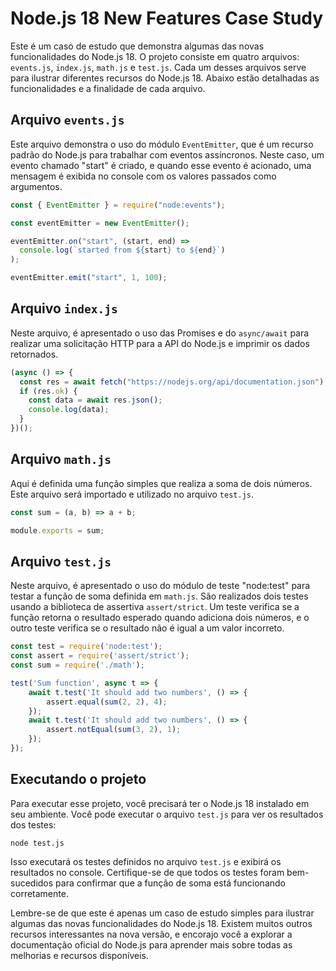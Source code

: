 # Node.js 18 New Features Case Study

Este é um caso de estudo que demonstra algumas das novas funcionalidades do Node.js 18. O projeto consiste em quatro arquivos: `events.js`, `index.js`, `math.js` e `test.js`. Cada um desses arquivos serve para ilustrar diferentes recursos do Node.js 18. Abaixo estão detalhadas as funcionalidades e a finalidade de cada arquivo.

## Arquivo `events.js`

Este arquivo demonstra o uso do módulo `EventEmitter`, que é um recurso padrão do Node.js para trabalhar com eventos assíncronos. Neste caso, um evento chamado "start" é criado, e quando esse evento é acionado, uma mensagem é exibida no console com os valores passados como argumentos.

```javascript
const { EventEmitter } = require("node:events");

const eventEmitter = new EventEmitter();

eventEmitter.on("start", (start, end) =>
  console.log(`started from ${start} to ${end}`)
);

eventEmitter.emit("start", 1, 100);
```

## Arquivo `index.js`

Neste arquivo, é apresentado o uso das Promises e do `async/await` para realizar uma solicitação HTTP para a API do Node.js e imprimir os dados retornados.

```javascript
(async () => {
  const res = await fetch("https://nodejs.org/api/documentation.json");
  if (res.ok) {
    const data = await res.json();
    console.log(data);
  }
})();
```

## Arquivo `math.js`

Aqui é definida uma função simples que realiza a soma de dois números. Este arquivo será importado e utilizado no arquivo `test.js`.

```javascript
const sum = (a, b) => a + b;

module.exports = sum;
```

## Arquivo `test.js`

Neste arquivo, é apresentado o uso do módulo de teste "node:test" para testar a função de soma definida em `math.js`. São realizados dois testes usando a biblioteca de assertiva `assert/strict`. Um teste verifica se a função retorna o resultado esperado quando adiciona dois números, e o outro teste verifica se o resultado não é igual a um valor incorreto.

```javascript
const test = require('node:test');
const assert = require('assert/strict');
const sum = require('./math');

test('Sum function', async t => {
    await t.test('It should add two numbers', () => {
        assert.equal(sum(2, 2), 4);
    });
    await t.test('It should add two numbers', () => {
        assert.notEqual(sum(3, 2), 1);
    });
});
```

## Executando o projeto

Para executar esse projeto, você precisará ter o Node.js 18 instalado em seu ambiente. Você pode executar o arquivo `test.js` para ver os resultados dos testes:

```
node test.js
```

Isso executará os testes definidos no arquivo `test.js` e exibirá os resultados no console. Certifique-se de que todos os testes foram bem-sucedidos para confirmar que a função de soma está funcionando corretamente.

Lembre-se de que este é apenas um caso de estudo simples para ilustrar algumas das novas funcionalidades do Node.js 18. Existem muitos outros recursos interessantes na nova versão, e encorajo você a explorar a documentação oficial do Node.js para aprender mais sobre todas as melhorias e recursos disponíveis.